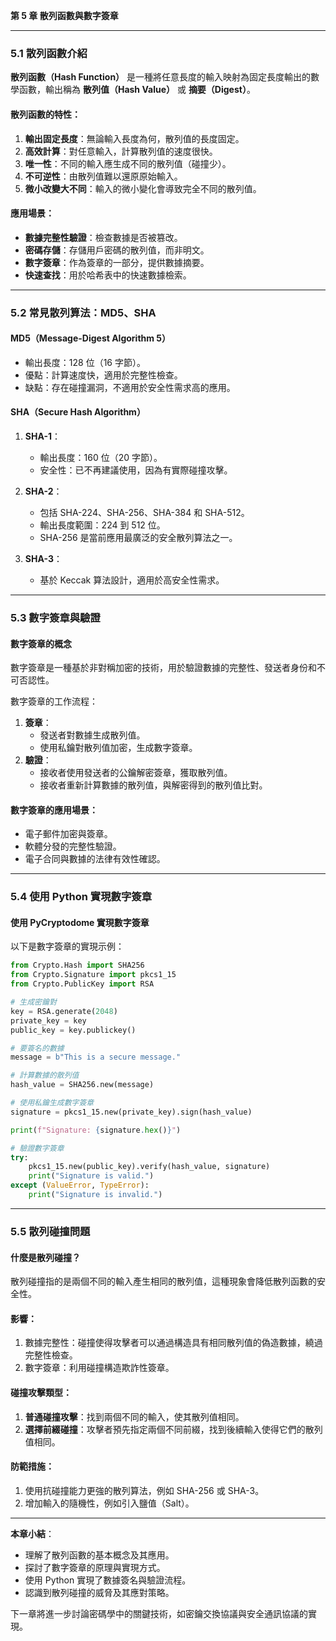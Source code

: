 **第 5 章 散列函數與數字簽章**

---

### **5.1 散列函數介紹**

**散列函數（Hash Function）** 是一種將任意長度的輸入映射為固定長度輸出的數學函數，輸出稱為 **散列值（Hash Value）** 或 **摘要（Digest）**。

#### **散列函數的特性**：
1. **輸出固定長度**：無論輸入長度為何，散列值的長度固定。
2. **高效計算**：對任意輸入，計算散列值的速度很快。
3. **唯一性**：不同的輸入應生成不同的散列值（碰撞少）。
4. **不可逆性**：由散列值難以還原原始輸入。
5. **微小改變大不同**：輸入的微小變化會導致完全不同的散列值。

#### **應用場景**：
- **數據完整性驗證**：檢查數據是否被篡改。
- **密碼存儲**：存儲用戶密碼的散列值，而非明文。
- **數字簽章**：作為簽章的一部分，提供數據摘要。
- **快速查找**：用於哈希表中的快速數據檢索。

---

### **5.2 常見散列算法：MD5、SHA**

#### **MD5（Message-Digest Algorithm 5）**
- 輸出長度：128 位（16 字節）。
- 優點：計算速度快，適用於完整性檢查。
- 缺點：存在碰撞漏洞，不適用於安全性需求高的應用。

#### **SHA（Secure Hash Algorithm）**
1. **SHA-1**：
   - 輸出長度：160 位（20 字節）。
   - 安全性：已不再建議使用，因為有實際碰撞攻擊。
   
2. **SHA-2**：
   - 包括 SHA-224、SHA-256、SHA-384 和 SHA-512。
   - 輸出長度範圍：224 到 512 位。
   - SHA-256 是當前應用最廣泛的安全散列算法之一。

3. **SHA-3**：
   - 基於 Keccak 算法設計，適用於高安全性需求。

---

### **5.3 數字簽章與驗證**

#### **數字簽章的概念**
數字簽章是一種基於非對稱加密的技術，用於驗證數據的完整性、發送者身份和不可否認性。

數字簽章的工作流程：
1. **簽章**：
   - 發送者對數據生成散列值。
   - 使用私鑰對散列值加密，生成數字簽章。
2. **驗證**：
   - 接收者使用發送者的公鑰解密簽章，獲取散列值。
   - 接收者重新計算數據的散列值，與解密得到的散列值比對。

#### **數字簽章的應用場景**：
- 電子郵件加密與簽章。
- 軟體分發的完整性驗證。
- 電子合同與數據的法律有效性確認。

---

### **5.4 使用 Python 實現數字簽章**

#### **使用 PyCryptodome 實現數字簽章**
以下是數字簽章的實現示例：

```python
from Crypto.Hash import SHA256
from Crypto.Signature import pkcs1_15
from Crypto.PublicKey import RSA

# 生成密鑰對
key = RSA.generate(2048)
private_key = key
public_key = key.publickey()

# 要簽名的數據
message = b"This is a secure message."

# 計算數據的散列值
hash_value = SHA256.new(message)

# 使用私鑰生成數字簽章
signature = pkcs1_15.new(private_key).sign(hash_value)

print(f"Signature: {signature.hex()}")

# 驗證數字簽章
try:
    pkcs1_15.new(public_key).verify(hash_value, signature)
    print("Signature is valid.")
except (ValueError, TypeError):
    print("Signature is invalid.")
```

---

### **5.5 散列碰撞問題**

#### **什麼是散列碰撞？**
散列碰撞指的是兩個不同的輸入產生相同的散列值，這種現象會降低散列函數的安全性。

#### **影響**：
1. 數據完整性：碰撞使得攻擊者可以通過構造具有相同散列值的偽造數據，繞過完整性檢查。
2. 數字簽章：利用碰撞構造欺詐性簽章。

#### **碰撞攻擊類型**：
1. **普通碰撞攻擊**：找到兩個不同的輸入，使其散列值相同。
2. **選擇前綴碰撞**：攻擊者預先指定兩個不同前綴，找到後續輸入使得它們的散列值相同。

#### **防範措施**：
1. 使用抗碰撞能力更強的散列算法，例如 SHA-256 或 SHA-3。
2. 增加輸入的隨機性，例如引入鹽值（Salt）。

---

**本章小結**：
- 理解了散列函數的基本概念及其應用。
- 探討了數字簽章的原理與實現方式。
- 使用 Python 實現了數據簽名與驗證流程。
- 認識到散列碰撞的威脅及其應對策略。

下一章將進一步討論密碼學中的關鍵技術，如密鑰交換協議與安全通訊協議的實現。
